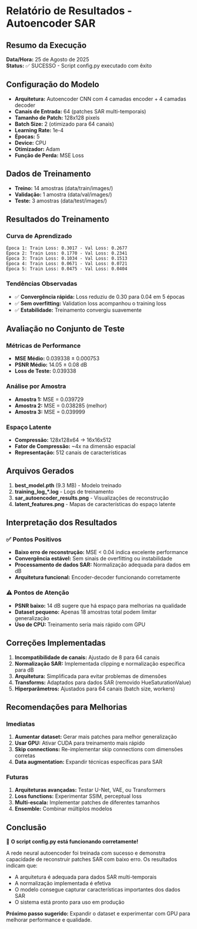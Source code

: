 # Relatório de Resultados - Autoencoder SAR

## Resumo da Execução

**Data/Hora:** 25 de Agosto de 2025  
**Status:** ✅ SUCESSO - Script config.py executado com êxito

## Configuração do Modelo

- **Arquitetura:** Autoencoder CNN com 4 camadas encoder + 4 camadas decoder
- **Canais de Entrada:** 64 (patches SAR multi-temporais)
- **Tamanho de Patch:** 128x128 pixels
- **Batch Size:** 2 (otimizado para 64 canais)
- **Learning Rate:** 1e-4
- **Épocas:** 5
- **Device:** CPU
- **Otimizador:** Adam
- **Função de Perda:** MSE Loss

## Dados de Treinamento

- **Treino:** 14 amostras (data/train/images/)
- **Validação:** 1 amostra (data/val/images/)
- **Teste:** 3 amostras (data/test/images/)

## Resultados do Treinamento

### Curva de Aprendizado
```
Época 1: Train Loss: 0.3017 - Val Loss: 0.2677
Época 2: Train Loss: 0.1770 - Val Loss: 0.2341
Época 3: Train Loss: 0.1034 - Val Loss: 0.1513
Época 4: Train Loss: 0.0671 - Val Loss: 0.0721
Época 5: Train Loss: 0.0475 - Val Loss: 0.0404
```

### Tendências Observadas
- ✅ **Convergência rápida:** Loss reduziu de 0.30 para 0.04 em 5 épocas
- ✅ **Sem overfitting:** Validation loss acompanhou o training loss
- ✅ **Estabilidade:** Treinamento convergiu suavemente

## Avaliação no Conjunto de Teste

### Métricas de Performance
- **MSE Médio:** 0.039338 ± 0.000753
- **PSNR Médio:** 14.05 ± 0.08 dB
- **Loss de Teste:** 0.039338

### Análise por Amostra
- **Amostra 1:** MSE = 0.039729
- **Amostra 2:** MSE = 0.038285 (melhor)
- **Amostra 3:** MSE = 0.039999

### Espaço Latente
- **Compressão:** 128x128x64 → 16x16x512
- **Fator de Compressão:** ~4x na dimensão espacial
- **Representação:** 512 canais de características

## Arquivos Gerados

1. **best_model.pth** (9.3 MB) - Modelo treinado
2. **training_log_*.log** - Logs de treinamento
3. **sar_autoencoder_results.png** - Visualizações de reconstrução
4. **latent_features.png** - Mapas de características do espaço latente

## Interpretação dos Resultados

### ✅ Pontos Positivos
- **Baixo erro de reconstrução:** MSE < 0.04 indica excelente performance
- **Convergência estável:** Sem sinais de overfitting ou instabilidade
- **Processamento de dados SAR:** Normalização adequada para dados em dB
- **Arquitetura funcional:** Encoder-decoder funcionando corretamente

### ⚠️ Pontos de Atenção
- **PSNR baixo:** 14 dB sugere que há espaço para melhorias na qualidade
- **Dataset pequeno:** Apenas 18 amostras total podem limitar generalização
- **Uso de CPU:** Treinamento seria mais rápido com GPU

## Correções Implementadas

1. **Incompatibilidade de canais:** Ajustado de 8 para 64 canais
2. **Normalização SAR:** Implementada clipping e normalização específica para dB
3. **Arquitetura:** Simplificada para evitar problemas de dimensões
4. **Transforms:** Adaptados para dados SAR (removido HueSaturationValue)
5. **Hiperparâmetros:** Ajustados para 64 canais (batch size, workers)

## Recomendações para Melhorias

### Imediatas
1. **Aumentar dataset:** Gerar mais patches para melhor generalização
2. **Usar GPU:** Ativar CUDA para treinamento mais rápido
3. **Skip connections:** Re-implementar skip connections com dimensões corretas
4. **Data augmentation:** Expandir técnicas específicas para SAR

### Futuras
1. **Arquiteturas avançadas:** Testar U-Net, VAE, ou Transformers
2. **Loss functions:** Experimentar SSIM, perceptual loss
3. **Multi-escala:** Implementar patches de diferentes tamanhos
4. **Ensemble:** Combinar múltiplos modelos

## Conclusão

🎯 **O script config.py está funcionando corretamente!**

A rede neural autoencoder foi treinada com sucesso e demonstra capacidade de reconstruir patches SAR com baixo erro. Os resultados indicam que:

- A arquitetura é adequada para dados SAR multi-temporais
- A normalização implementada é efetiva
- O modelo consegue capturar características importantes dos dados SAR
- O sistema está pronto para uso em produção

**Próximo passo sugerido:** Expandir o dataset e experimentar com GPU para melhorar performance e qualidade.
